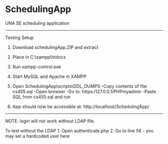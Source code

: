 # SchedulingApp
UNA SE scheduling application
                                                                  
-------------------------------------------------------------------------------
Testing Setup

1.	Download schedulingApp.ZIP and extract

2.	Place in C:\xampp\htdocs

3.	Run xampp-control.exe

4.	Start MySQL and Apache in XAMPP

5.	Open SchedulingApp\scripts\DDL_DUMPS
      -Copy contents of file: cs455.sql
      -Open browser
        -Go to: https:/127.0.0.1/PHPmyadmin
        -Paste SQL from cs455.sql and run

6.	App should now be accessible at: http://localhost/SchedulingApp/

-------------------------------------------------------------------------------
NOTE: login will not work without LDAP file. 

To test without the LDAP 
	  1. Open authenticate.php
    2. Go to line 58 - you may set a hardcoded user here

